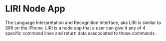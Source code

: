 # LIRI Node App

The Language Interpretation and Recognition Interface, aka LIRI is similar to SIRI on the iPhone. LIRI is a node app that a user can give it any of 4 specific command lines and return data asscociated to those commands.